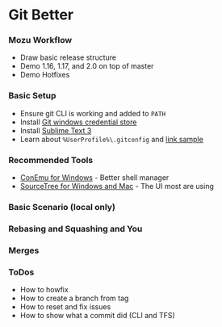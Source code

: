 # Git Better

### Mozu Workflow

 - Draw basic release structure
 - Demo 1.16, 1.17, and 2.0 on top of master
 - Demo Hotfixes


### Basic Setup

 - Ensure git CLI is working and added to `PATH`
 - Install [Git windows credential store][credential-store]
 - Install [Sublime Text 3][sublime]
 - Learn about `%UserProfile%\.gitconfig` and [link sample][gitconfig]

### Recommended Tools

 - [ConEmu for Windows][conemu] - Better shell manager
 - [SourceTree for Windows and Mac][sourcetree] - The UI most are using


### Basic Scenario (local only)

 

### Rebasing and Squashing and You




### Merges


### ToDos
 - How to howfix
 - How to create a branch from tag
 - How to reset and fix issues
 - How to show what a commit did (CLI and TFS)




 [credential-store]: https://gitcredentialstore.codeplex.com
 [sourcetree]: https://www.sourcetreeapp.com
 [gitconfig]: http://hastebin.com/raw/nanunalali
 [sublime]: http://www.sublimetext.com/3
 [conemu]: http://conemu.github.io